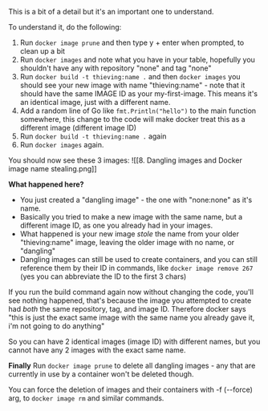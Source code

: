 This is a bit of a detail but it's an important one to understand.

To understand it, do the following:
1. Run `docker image prune` and then type y + enter when prompted, to clean up a bit
2. Run `docker images` and note what you have in your table, hopefully you shouldn't have any with repository "none" and tag "none"
3. Run `docker build -t thieving:name .` and then `docker images` you should see your new image with name "thieving:name" - note that it should have the same IMAGE ID as your my-first-image. This means it's an identical image, just with a different name.
4. Add a random line of Go like `fmt.Println("hello")` to the main function somewhere, this change to the code will make docker treat this as a different image (different image ID)
5. Run `docker build -t thieving:name .` again
6. Run `docker images` again.

You should now see these 3 images:
![[8. Dangling images and Docker image name stealing.png]]

**What happened here?**
- You just created a "dangling image" - the one with "none:none" as it's name.
- Basically you tried to make a new image with the same name, but a different image ID, as one you already had in your images.
- What happened is your new image *stole* the name from your older "thieving:name" image, leaving the older image with no name, or "dangling"
- Dangling images can still be used to create containers, and you can still reference them by their ID in commands, like `docker image remove 267` (yes you can abbreviate the ID to the first 3 chars)

If you run the build command again now without changing the code, you'll see nothing happened, that's because the image you attempted to create had *both* the same repository, tag, and image ID. Therefore docker says "this is just the exact same image with the same name you already gave it, i'm not going to do anything"

So you can have 2 identical images (image ID) with different names, but you cannot have any 2 images with the exact same name.

**Finally**
Run `docker image prune` to delete all dangling images - any that are currently in use by a container won't be deleted though.

You can force the deletion of images and their containers with -f (--force) arg, to `docker image rm` and similar commands.